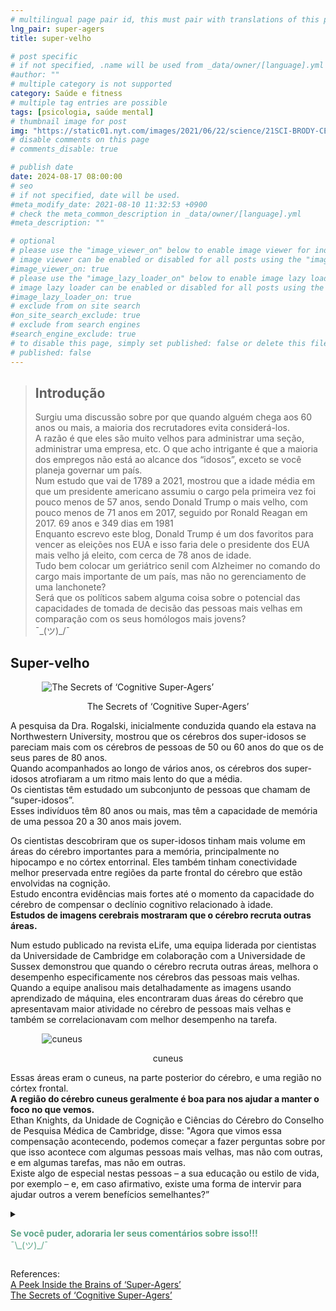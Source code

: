 ```yaml
---
# multilingual page pair id, this must pair with translations of this page. (This name must be unique)
lng_pair: super-agers
title: super-velho

# post specific
# if not specified, .name will be used from _data/owner/[language].yml
#author: ""
# multiple category is not supported
category: Saúde e fitness
# multiple tag entries are possible
tags: [psicologia, saúde mental]
# thumbnail image for post
img: "https://static01.nyt.com/images/2021/06/22/science/21SCI-BRODY-CENTENARIANS/21SCI-BRODY-CENTENARIANS-superJumbo.jpg?quality=75&auto=webp"
# disable comments on this page
# comments_disable: true

# publish date
date: 2024-08-17 08:00:00
# seo
# if not specified, date will be used.
#meta_modify_date: 2021-08-10 11:32:53 +0900
# check the meta_common_description in _data/owner/[language].yml
#meta_description: ""

# optional
# please use the "image_viewer_on" below to enable image viewer for individual pages or posts (_posts/ or [language]/_posts folders).
# image viewer can be enabled or disabled for all posts using the "image_viewer_posts: true" setting in _data/conf/main.yml.
#image_viewer_on: true
# please use the "image_lazy_loader_on" below to enable image lazy loader for individual pages or posts (_posts/ or [language]/_posts folders).
# image lazy loader can be enabled or disabled for all posts using the "image_lazy_loader_posts: true" setting in _data/conf/main.yml.
#image_lazy_loader_on: true
# exclude from on site search
#on_site_search_exclude: true
# exclude from search engines
#search_engine_exclude: true
# to disable this page, simply set published: false or delete this file
# published: false
---
```


<style>
container{
float:left;
width:100%;
margin-bottom: 10px;  
 }
image-container{
width: 30%;
float:left;
border: hidden;
margin: 20px;
}
img{
object-fit:contain;
}
container-text{
/_ width: 40%;
margin-left: 5px;_/
display: block;
margin-top: 20px;
padding-top: 1 px;
/_ border: solid 1px; _/
}

    ol{
        list-style-type: upper-roman;

    }

/_ used as <p class="vertical"></p> instead I can also use <blockquote>
or > in md
_/
video-container{  
 width: 60%;
float:left;
border: hidden;
margin: 20px;
}

    iframe{
       position: relative;
        top: 0;
        left: 0;
        width: 100%;
        height: 100%;
        object-fit-contain;
    }


    .vertical{
    border-left: 4px solid;
    border-right: 4px solid;
    border-radius: 25px;
    color: blue;
    background-color: #111111;
    margin;0 0 0 -3;
    padding:0 0 0 1em

}
vertical-text{
color: #bbbbbb;

font-family: cursive;
}
/_ frames text in middle of page _/
framed-text{
display:block;
border:inset;
width:90%;
margin:0.5em auto 0.5em auto;
padding:0.5em;
}
unframed-text{
display:block;
width:90%;
margin:0.5em auto 0.5em auto;
padding:0.5em;

}
.add-right-shadow {
border-bottom:solid 2px;
border-right:solid 2px;
box-shadow:5px 10px 18px;
margin-bottom:2em;
}
/** on hover paragraph **/
.my-p{
display:inline;
color:#5ba487;
}
.my-p:hover{
text-decoration: underline;
cursor:pointer;
}

/** Center an element **/
.center {
display: block;
margin-left: auto;
margin-right: auto;
}
/** align element to the left **/
.left{
display: block;
align:left
margin: 1em;
/_border:solid 1px; _/
}

</style>
<blockquote>
<h2>Introdução</h2>

Surgiu uma discussão sobre por que quando alguém chega aos 60 anos ou mais, a maioria dos recrutadores evita considerá-los.<br>
A razão é que eles são muito velhos para administrar uma seção, administrar uma empresa, etc.
O que acho intrigante é que a maioria dos empregos não está ao alcance dos “idosos”, exceto se você planeja governar um país.<br>
Num estudo que vai de 1789 a 2021, mostrou que a idade média em que um presidente americano assumiu o cargo pela primeira vez foi pouco menos de 57 anos, sendo Donald Trump o mais velho, com pouco menos de 71 anos em 2017, seguido por Ronald Reagan em 2017. 69 anos e 349 dias em 1981<br>
Enquanto escrevo este blog, Donald Trump é um dos favoritos para vencer as eleições nos EUA e isso faria dele o presidente dos EUA mais velho já eleito, com cerca de 78 anos de idade.<br>
Tudo bem colocar um geriátrico senil com Alzheimer no comando do cargo mais importante de um país, mas não no gerenciamento de uma lanchonete?<br>
Será que os políticos sabem alguma coisa sobre o potencial das capacidades de tomada de decisão das pessoas mais velhas em comparação com os seus homólogos mais jovens?<br>
¯\_(ツ)\_/¯<br>

</blockquote>
<h2>Super-velho</h2>
<div class="center" style="width:80%">
  <img src="https://static01.nyt.com/images/2021/06/22/science/21SCI-BRODY-CENTENARIANS/21SCI-BRODY-CENTENARIANS-superJumbo.jpg?quality=75&auto=webp" alt="The Secrets of ‘Cognitive Super-Agers’">
  <p style="text-align:center">The Secrets of ‘Cognitive Super-Agers’</p>
</div>
<p>
A pesquisa da Dra. Rogalski, inicialmente conduzida quando ela estava na Northwestern University, mostrou que os cérebros dos super-idosos se pareciam mais com os cérebros de pessoas de 50 ou 60 anos do que os de seus pares de 80 anos. <br>
Quando acompanhados ao longo de vários anos, os cérebros dos super-idosos atrofiaram a um ritmo mais lento do que a média.<br>
Os cientistas têm estudado um subconjunto de pessoas que chamam de “super-idosos”.<br>
Esses indivíduos têm 80 anos ou mais, mas têm a capacidade de memória de uma pessoa 20 a 30 anos mais jovem.
</p>
<p>
Os cientistas descobriram que os super-idosos tinham mais volume em áreas do cérebro importantes para a memória, principalmente no hipocampo e no córtex entorrinal.
Eles também tinham conectividade melhor preservada entre regiões da parte frontal do cérebro que estão envolvidas na cognição.<br>
Estudo encontra evidências mais fortes até o momento da capacidade do cérebro de compensar o declínio cognitivo relacionado à idade.<br>
<strong>Estudos de imagens cerebrais mostraram que o cérebro recruta outras áreas.</strong><br>
<p>
Num estudo publicado na revista eLife, uma equipa liderada por cientistas da Universidade de Cambridge em colaboração com a Universidade de Sussex demonstrou que quando o cérebro recruta outras áreas, melhora o desempenho especificamente nos cérebros das pessoas mais velhas.<br>
Quando a equipe analisou mais detalhadamente as imagens usando aprendizado de máquina, eles encontraram duas áreas do cérebro que apresentavam maior atividade no cérebro de pessoas mais velhas e também se correlacionavam com melhor desempenho na tarefa.<br>
<div class="center" style="width:80%">
  <img src="https://upload.wikimedia.org/wikipedia/commons/thumb/e/ea/Sobo_1909_624_-_Cuneus.png/1280px-Sobo_1909_624_-_Cuneus.png" alt="cuneus">
  <p style="text-align:center">cuneus</p>
</div>
Essas áreas eram o cuneus, na parte posterior do cérebro, e uma região no córtex frontal.<br>
<strong>A região do cérebro cuneus geralmente é boa para nos ajudar a manter o foco no que vemos.</strong><br>
Ethan Knights, da Unidade de Cognição e Ciências do Cérebro do Conselho de Pesquisa Médica de Cambridge, disse: "Agora que vimos essa compensação acontecendo, podemos começar a fazer perguntas sobre por que isso acontece com algumas pessoas mais velhas, mas não com outras, e em algumas tarefas, mas não em outras.</i><br>
Existe algo de especial nestas pessoas – a sua educação ou estilo de vida, por exemplo – e, em caso afirmativo, existe uma forma de intervir para ajudar outros a verem benefícios semelhantes?”<br>
</p>
<details>
        <summary>
        <p>
        <div class="my-p">
         <strong>Se você puder, adoraria ler seus comentários sobre isso!!!</strong><br>
        ¯\_(ツ)_/¯<br>
        </div>        
        </p>
        </summary>
        <p>
        Use <strong>DISQUS</strong> na parte inferior de cada blog para postar comentários.<br>
        Dessa forma, serei notificado quando você adicionar um comentário, etc.<br>
        É gratuito e fácil de usar, basta criar uma conta se você for um novo usuário.<br>
        </p>
</details>
<p>
References:<br>
<a href="https://www.nytimes.com/2024/04/29/well/mind/super-agers-study.html">A Peek Inside the Brains of ‘Super-Agers’</a><br>
<a href="https://www.statista.com/statistics/1035542/age-incumbent-us-presidents-first-taking-office/">The Secrets of ‘Cognitive Super-Agers’</a><br>
</p>
